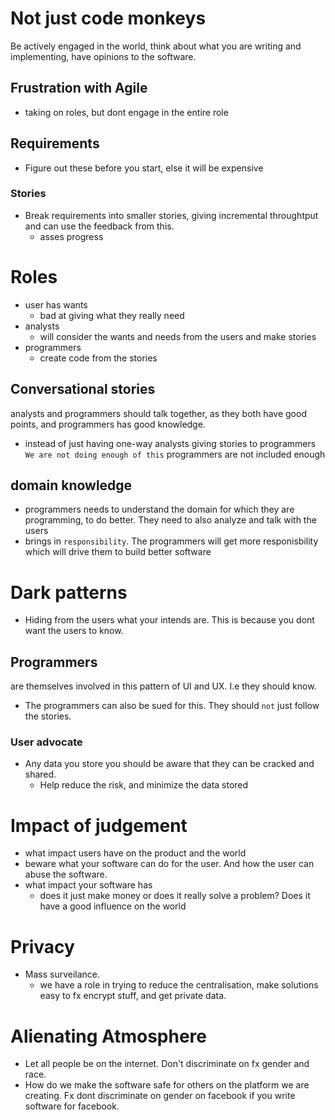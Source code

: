 # Not just code monkeys
Be actively engaged in the world, think about what you are writing and implementing, have opinions to the software.
## Frustration with Agile
- taking on roles, but dont engage in the entire role
## Requirements
- Figure out these before you start, else it will be expensive
### Stories
- Break requirements into smaller stories, giving incremental throughtput and can use the feedback from this.
	- asses progress
# Roles
- user has wants
	- bad at giving what they really need
- analysts
	- will consider the wants and needs from the users and make stories
- programmers
	- create code from the stories
## Conversational stories
analysts and programmers should talk together, as they both have good points, and programmers has good knowledge. 
- instead of just having one-way analysts giving stories to programmers 
`We are not doing enough of this` programmers are not included enough
## domain knowledge
- programmers needs to understand the domain for which they are programming, to do better. They need to also analyze and talk with the users
- brings in `responsibility`. The programmers will get more responisbility which will drive them to build better software
# Dark patterns
- Hiding from the users what your intends are. This is because you dont want the users to know.
## Programmers
are themselves involved in this pattern of UI and UX. I.e they should know.
- The programmers can also be sued for this. They should `not` just follow the stories.
### User advocate
- Any data you store you should be aware that they can be cracked and shared.
	- Help reduce the risk, and minimize the data stored
# Impact of judgement
- what impact users have on the product and the world
- beware what your software can do for the user. And how the user can abuse the software.
- what impact your software has
	- does it just make money or does it really solve a problem? Does it have a good influence on the world
# Privacy
- Mass surveilance.
	- we have a role in trying to reduce the centralisation, make solutions easy to fx encrypt stuff, and get private data.
# Alienating Atmosphere
- Let all people be on the internet. Don't discriminate on fx gender and race.
- How do we make the software safe for others on the platform we are creating. Fx dont discriminate on gender on facebook if you write software for facebook.

